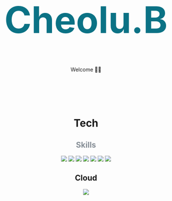 <h1 align="center" color="#0b7285" style="text-align:center;font-size: 100px;font-weight: 700; color: #0b7285;">Cheolu.B</h1>

<p align="center">Welcome 👋🏻</p>
<br/>
<br/>
<br/>
<br/>

<div align="center">
<h1 align="center">Tech</h1>

<h2 style="color: #868e96">Skills</h2>
<img src="https://img.shields.io/badge/JavaScript-F7DF1E?style=flat-square&logo=JavaScript&logoColor=white"/>
<img src="https://img.shields.io/badge/TypeScript-3178C6?style=flat-square&logo=TypeScript&logoColor=white"/>
<img src="https://img.shields.io/badge/HTML5-E34F26?style=flat-square&logo=HTML5&logoColor=white"/>
<img src="https://img.shields.io/badge/CSS3-1572B6?style=flat-square&logo=CSS3&logoColor=white"/>
<img src="https://img.shields.io/badge/Sass-CC6699?style=flat-square&logo=Sass&logoColor=white"/>
<img src="https://img.shields.io/badge/Node.js-339933?style=flat-square&logo=Node.js&logoColor=white"/>
<img src="https://img.shields.io/badge/Spring-6DB33F?style=flat-square&logo=Spring&logoColor=white"/>

<h2 align="center">Cloud</h2>
<img src="https://img.shields.io/badge/Amazon AWS-232F3E?style=flat-square&logo=Amazon AWS&logoColor=white"/>
</div>
